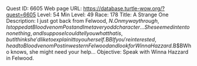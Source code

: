 Quest ID: 6605
Web page URL: https://database.turtle-wow.org/?quest=6605
Level: 54
Min Level: 49
Race: 178
Title: A Strange One
Description: I just got back from Felwood, $N. On my way through, I stopped at Bloodvenom Post and I met a very odd character... She seemed intent on one thing, and I suppose I could tell you what that is, but I think she'd like to explain it to you herself.$B$BIf you're interested, head to Bloodvenom Post in western Felwood and look for Winna Hazzard.$B$BWho knows, she might need your help...
Objective: Speak with Winna Hazzard in Felwood.
